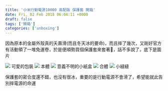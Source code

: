 ```yaml
---
title: '小米行動電源10000 高配版 保護套 開箱'
date: Fri, 02 Feb 2018 06:04:11 +0000
draft: false
tags: ['開箱']
categories: ['unboxing']
---
```


因為原本的金屬外殼真的夭壽滑(而且冬天冰的要命)，而且摔了幾次，又剛好官方有活動領了一堆免運卷，於是便順勢買個保護套來套著🤔，話不多說了，底下是圖片
 
![](https://i.imgur.com/slf4Wcb.jpg) 
可愛的包裝 
![](https://i.imgur.com/LS6piGf.jpg) 
本體 
![](https://i.imgur.com/QbcMyEn.jpg) 
意義不明的小紙盒 
![](https://i.imgur.com/3pEKV7Z.jpg) 
合體 
![](https://i.imgur.com/7dlXfJ8.jpg) 
小縫縫 

保護套的密合度還不錯，也沒有很冰，重要的是行動電源不會滑了，希望能就此告別摔電源的命運